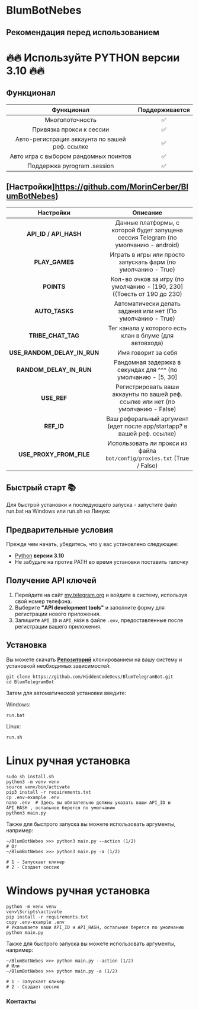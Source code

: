 # BlumBotNebes


## Рекомендация перед использованием

# 🔥🔥 Используйте PYTHON версии 3.10 🔥🔥


## Функционал  
|                   Функционал                   | Поддерживается |
|:----------------------------------------------:|:--------------:|
|                Многопоточность                 |       ✅        | 
|            Привязка прокси к сессии            |       ✅        | 
| Авто-регистрация аккаунта по вашей реф. ссылке |       ✅        |
|     Авто игра с выбором рандомных поинтов      |       ✅        |
|          Поддержка pyrogram .session           |       ✅        |


## [Настройки]https://github.com/MorinCerber/BlumBotNebes)
|          Настройки          |                                      Описание                                       |
|:---------------------------:|:-----------------------------------------------------------------------------------:|
|    **API_ID / API_HASH**    | Данные платформы, с которой будет запущена сессия Telegram (по умолчанию - android) |
|       **PLAY_GAMES**        |            Играть в игры или просто запускать фарм (по умолчанию - True)            |
|         **POINTS**          |       Кол-во очков за игру (по умолчанию - [190, 230] ((Тоесть от 190 до 230)       |
|       **AUTO_TASKS**        |             Автоматически делать задания или нет (По умолчанию - True)              |
|     **TRIBE_CHAT_TAG**      |               Тег канала у которого есть клан в блуме (для автовхода)               |
| **USE_RANDOM_DELAY_IN_RUN** |                                 Имя говорит за себя                                 |
|   **RANDOM_DELAY_IN_RUN**   |            Рандомная задержка в секундах для ^^^ (по умолчанию - [5, 30]            |
|         **USE_REF**         |  Регистрировать ваши аккаунты по вашей реф. ссылке или нет (по умолчанию - False)   |
|         **REF_ID**          |       Ваш реферальный аргумент (идет после app/startapp? в вашей реф. ссылке)       |
|   **USE_PROXY_FROM_FILE**   |       Использовать ли прокси из файла `bot/config/proxies.txt` (True / False)       |

## Быстрый старт 📚

Для быстрой установки и последующего запуска - запустите файл run.bat на Windows или run.sh на Линукс

## Предварительные условия
Прежде чем начать, убедитесь, что у вас установлено следующее:
- [Python](https://www.python.org/downloads/) **версии 3.10**
- Не забудьте на против PATH во время установки поставить галочку


## Получение API ключей
1. Перейдите на сайт [my.telegram.org](https://my.telegram.org) и войдите в систему, используя свой номер телефона.
2. Выберите **"API development tools"** и заполните форму для регистрации нового приложения.
3. Запишите `API_ID` и `API_HASH` в файле `.env`, предоставленные после регистрации вашего приложения.

## Установка
Вы можете скачать [**Репозиторий**](https://github.com/MorinCerber/BlumBotNebes) клонированием на вашу систему и установкой необходимых зависимостей:
```shell
git clone https://github.com/HiddenCodeDevs/BlumTelegramBot.git
cd BlumTelegramBot
```

Затем для автоматической установки введите:

Windows:
```shell
run.bat
```

Linux:
```shell
run.sh
```

# Linux ручная установка
```shell
sudo sh install.sh
python3 -m venv venv
source venv/bin/activate
pip3 install -r requirements.txt
cp .env-example .env
nano .env  # Здесь вы обязательно должны указать ваши API_ID и API_HASH , остальное берется по умолчанию
python3 main.py
```

Также для быстрого запуска вы можете использовать аргументы, например:
```shell
~/BlumBotNebes >>> python3 main.py --action (1/2)
# Or
~/BlumBotNebes >>> python3 main.py -a (1/2)

# 1 - Запускает кликер
# 2 - Создает сессию
```


# Windows ручная установка
```shell
python -m venv venv
venv\Scripts\activate
pip install -r requirements.txt
copy .env-example .env
# Указываете ваши API_ID и API_HASH, остальное берется по умолчанию
python main.py
```

Также для быстрого запуска вы можете использовать аргументы, например:
```shell
~/BlumBotNebes >>> python main.py --action (1/2)
# Или
~/BlumBotNebes >>> python main.py -a (1/2)

# 1 - Запускает кликер
# 2 - Создает сессию
```




### Контакты

